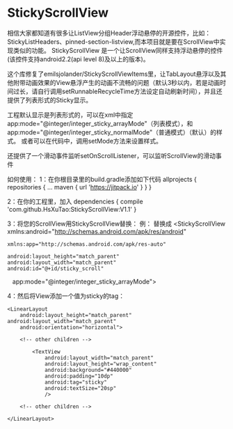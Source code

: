 # StickyScrollView
相信大家都知道有很多让ListView分组Header浮动悬停的开源控件，比如：StickyListHeaders、pinned-section-listview,而本项目就是要在ScrollView中实现类似的功能。
StickyScrollView 是一个让ScrollView同样支持浮动悬停的控件(该控件支持android2.2(api level 8)及以上的版本)。

这个库修复了emilsjolander/StickyScrollViewItems里，让TabLayout悬浮以及其他附带动画效果的View悬浮产生的动画不流畅的问题（默认3秒以内，若是动画时间过长，请自行调用setRunnableRecycleTime方法设定自动刷新时间），并且还提供了列表形式的Sticky显示。

工程默认显示是列表形式的，可以在xml中指定  app:mode="@integer/integer_sticky_arrayMode"（列表模式），和app:mode="@integer/integer_sticky_normalMode"（普通模式）（默认）的样式。
或者可以在代码中，调用setMode方法来设置样式。


还提供了一个滑动事件监听setOnScrollListener，可以监听ScrollView的滑动事件


如何使用：
1：在你根目录里的build.gradle添加如下代码
allprojects {
		repositories {
			...
			maven { url 'https://jitpack.io' }
		}
}


2：在你的工程里，加入
dependencies {
	  compile 'com.github.HsXuTao:StickyScrollView:V1.1'
}

3：将您的ScrollView用StickyScrollView替换：
例：
<ScrollView xmlns:android="http://schemas.android.com/apk/res/android"
    android:layout_height="match_parent" android:layout_width="match_parent"
    >
    <!-- scroll view child goes here -->
</ScrollView>
替换成
<StickyScrollView xmlns:android="http://schemas.android.com/apk/res/android"

    xmlns:app="http://schemas.android.com/apk/res-auto"
    
    android:layout_height="match_parent" android:layout_width="match_parent"
    android:id="@+id/sticky_scroll"
    app:mode="@integer/integer_sticky_arrayMode">
    <!-- scroll view child goes here -->
</StickyScrollView>


4：然后将View添加一个值为sticky的tag：
<StickyScrollView xmlns:android="http://schemas.android.com/apk/res/android"
    xmlns:app="http://schemas.android.com/apk/res-auto"
    android:id="@+id/sticky_scroll"
    android:layout_height="match_parent" android:layout_width="match_parent"
    app:mode="@integer/integer_sticky_arrayMode">

    <LinearLayout 
        android:layout_height="match_parent" android:layout_width="match_parent" 
        android:orientation="horizontal">
        
        <!-- other children -->
        
            <TextView
                android:layout_width="match_parent"
                android:layout_height="wrap_content"
                android:background="#440000"
                android:padding="10dp"
                android:tag="sticky"
                android:textSize="20sp"
                />

        <!-- other children -->

    </LinearLayout>

</StickyScrollView>



